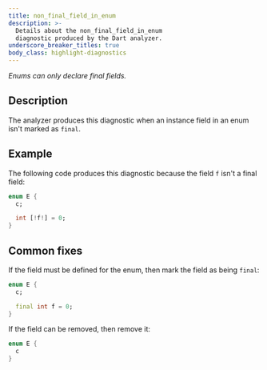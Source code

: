 ```yaml
---
title: non_final_field_in_enum
description: >-
  Details about the non_final_field_in_enum
  diagnostic produced by the Dart analyzer.
underscore_breaker_titles: true
body_class: highlight-diagnostics
---
```


_Enums can only declare final fields._

## Description

The analyzer produces this diagnostic when an instance field in an enum
isn't marked as `final`.

## Example

The following code produces this diagnostic because the field `f` isn't a
final field:

```dart
enum E {
  c;

  int [!f!] = 0;
}
```

## Common fixes

If the field must be defined for the enum, then mark the field as being
`final`:

```dart
enum E {
  c;

  final int f = 0;
}
```

If the field can be removed, then remove it:

```dart
enum E {
  c
}
```

